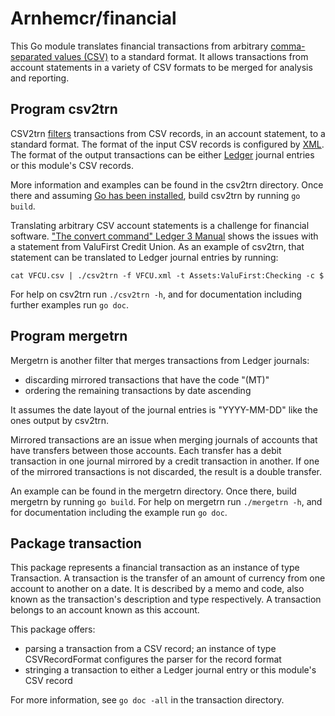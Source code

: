 # Arnhemcr/financial

This Go module translates financial transactions 
from arbitrary [comma-separated values (CSV)] to a standard format.
It allows transactions from account statements in a variety of CSV formats
to be merged for analysis and reporting.

## Program csv2trn

CSV2trn [filters] transactions from CSV records, in an account statement, to a standard format.
The format of the input CSV records is configured by [XML].
The format of the output transactions can be
either [Ledger] journal entries or this module's CSV records.

More information and examples can be found in the csv2trn directory.
Once there and assuming [Go has been installed], build csv2trn by running `go build`.

Translating arbitrary CSV account statements is a challenge for financial software.
["The convert command" Ledger 3 Manual] shows the issues
with a statement from ValuFirst Credit Union.
As an example of csv2trn, that statement can be translated to Ledger journal entries
by running:
```
cat VFCU.csv | ./csv2trn -f VFCU.xml -t Assets:ValuFirst:Checking -c $
```
For help on csv2trn run `./csv2trn -h`,
and for documentation including further examples run `go doc`.

## Program mergetrn

Mergetrn is another filter that merges transactions from Ledger journals:

 - discarding mirrored transactions that have the code "(MT)"
 - ordering the remaining transactions by date ascending

It assumes the date layout of the journal entries is "YYYY-MM-DD"
like the ones output by csv2trn.

Mirrored transactions are an issue when merging journals of accounts that have
transfers between those accounts.
Each transfer has a debit transaction in one journal mirrored by a credit transaction in another.
If one of the mirrored transactions is not discarded, the result is a double transfer.

An example can be found in the mergetrn directory.
Once there, build mergetrn by running `go build`.
For help on mergetrn run `./mergetrn -h`,
and for documentation including the example run `go doc`.

## Package transaction

This package represents a financial transaction as an instance of type Transaction.
A transaction is the transfer of an amount of currency from one account to another on a date.
It is described by a memo and code,
also known as the transaction's description and type respectively.
A transaction belongs to an account known as this account.

This package offers:

  - parsing a transaction from a CSV record; 
    an instance of type CSVRecordFormat configures the parser for the record format
  - stringing a transaction to either a Ledger journal entry or this module's CSV record

For more information, see `go doc -all` in the transaction directory.

[comma-separated values (CSV)]: https://en.wikipedia.org/wiki/Comma-separated_values
[filters]: https://en.wikipedia.org/wiki/Filter_(software)
[Go has been installed]: https://go.dev/doc/install
[Ledger]: https://en.wikipedia.org/wiki/Ledger_(software)
["The convert command" Ledger 3 Manual]: https://ledger-cli.org/doc/ledger3.html#The-convert-command
[XML]: https://en.wikipedia.org/wiki/XML
